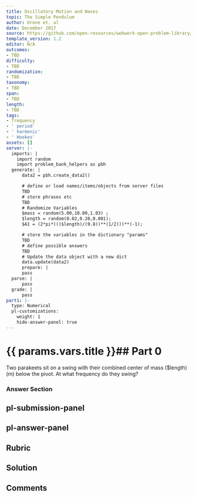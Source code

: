 ```yaml
---
title: Oscillatory Motion and Waves
topic: The Simple Pendulum
author: Urone et. al
date: December 2017
source: https://github.com/open-resources/webwork-open-problem-library/tree/master/Contrib/BrockPhysics/College_Physics_Urone/16.Oscillatory_Motion_and_Waves/NU_U17-16-04-006.pg
template_version: 1.2
editor: N/A
outcomes:
- TBD
difficulty:
- TBD
randomization:
- TBD
taxonomy:
- TBD
span:
- TBD
length:
- TBD
tags:
- frequency
- ' period'
- ' harmonic'
- ' Hookes'
assets: []
server: |-
  imports: |
    import random
    import problem_bank_helpers as pbh
  generate: |
      data2 = pbh.create_data2()

      # define or load names/items/objects from server files
      TBD
      # store phrases etc
      TBD
      # Randomize Variables
      $mass = random(5.00,10.00,1.03) ;
      $length = random(0.02,0.20,0.001);
      $A1 = (2*pi*((($length)/(9.8))**(1/2)))**(-1);

      # store the variables in the dictionary "params"
      TBD
      # define possible answers
      TBD
      # Update the data object with a new dict
      data.update(data2)
      prepare: |
      pass
  parse: |
      pass
  grade: |
      pass
part1: |-
  type: Numerical
  pl-customizations:
    weight: 1
    hide-answer-panel: true
---
```


# {{ params.vars.title }}## Part 0 
Two parakeets sit on a swing with their combined center of mass ($length) (m) below the pivot. At what frequency do they swing? 


### Answer Section 


## pl-submission-panel 


## pl-answer-panel 


## Rubric 


## Solution 


## Comments 


